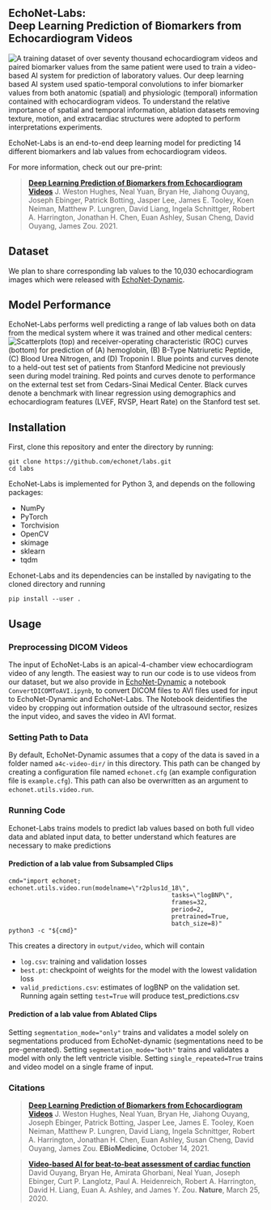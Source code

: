 EchoNet-Labs:<br/>Deep Learning Prediction of Biomarkers from Echocardiogram Videos
------------------------------------------------------------------------------

![A training dataset of over seventy thousand echocardiogram videos and paired biomarker values from the same patient were used to train a video-based AI system for prediction of laboratory values. Our deep learning based AI system used spatio-temporal convolutions to infer biomarker values from both anatomic (spatial) and physiologic (temporal) information contained with echocardiogram videos. To understand the relative importance of spatial and temporal information, ablation datasets removing texture, motion, and extracardiac structures were adopted to perform interpretations experiments. ](media/figure_1.png)

EchoNet-Labs is an end-to-end deep learning model for predicting 14 different biomarkers and lab values from echocardiogram videos. 

For more information, check out our pre-print:
> [**Deep Learning Prediction of Biomarkers from Echocardiogram Videos**](https://www.medrxiv.org/content/10.1101/2021.02.03.21251080v1)
  J. Weston Hughes, Neal Yuan, Bryan He, Jiahong Ouyang, Joseph Ebinger, Patrick Botting, Jasper Lee, James E. Tooley, Koen Neiman, Matthew P. Lungren, David Liang, Ingela Schnittger, Robert A. Harrington, Jonathan H. Chen, Euan Ashley, Susan Cheng, David Ouyang, James Zou. 2021.

Dataset
-------
We plan to share corresponding lab values to the 10,030 echocardiogram images which were released with [EchoNet-Dynamic](https://echonet.github.io/dynamic/).

Model Performance
-------
EchoNet-Labs performs well predicting a range of lab values both on data from the medical system where it was trained and other medical centers:
![Scatterplots (top) and receiver-operating characteristic (ROC) curves (bottom) for prediction of (A) hemoglobin, (B) B-Type Natriuretic Peptide, (C) Blood Urea Nitrogen, and (D) Troponin I. Blue points and curves denote to a held-out test set of patients from Stanford Medicine not previously seen during model training. Red points and curves denote to performance on the external test set from Cedars-Sinai Medical Center. Black curves denote a benchmark with linear regression using demographics and echocardiogram features (LVEF, RVSP, Heart Rate) on the Stanford test set.
](media/figure_2.png)

Installation
------------

First, clone this repository and enter the directory by running:

    git clone https://github.com/echonet/labs.git
    cd labs

EchoNet-Labs is implemented for Python 3, and depends on the following packages:
  - NumPy
  - PyTorch
  - Torchvision
  - OpenCV
  - skimage
  - sklearn
  - tqdm

Echonet-Labs and its dependencies can be installed by navigating to the cloned directory and running

    pip install --user .

Usage
-----
### Preprocessing DICOM Videos

The input of EchoNet-Labs is an apical-4-chamber view echocardiogram video of any length. The easiest way to run our code is to use videos from our dataset, but we also provide in [EchoNet-Dynamic](https://github.com/echonet/dynamic/blob/master/scripts/ConvertDICOMToAVI.ipynb) a notebook `ConvertDICOMToAVI.ipynb`, to convert DICOM files to AVI files used for input to EchoNet-Dynamic and EchoNet-Labs. The Notebook deidentifies the video by cropping out information outside of the ultrasound sector, resizes the input video, and saves the video in AVI format. 

### Setting Path to Data

By default, EchoNet-Dynamic assumes that a copy of the data is saved in a folder named `a4c-video-dir/` in this directory.
This path can be changed by creating a configuration file named `echonet.cfg` (an example configuration file is `example.cfg`). This path can also be overwritten as an argument to `echonet.utils.video.run`.

### Running Code
Echonet-Labs trains models to predict lab values based on both full video data and ablated input data, to better understand which features are necessary to make predictions

#### Prediction of a lab value from Subsampled Clips

    cmd="import echonet; echonet.utils.video.run(modelname=\"r2plus1d_18\",
                                                 tasks=\"logBNP\",
                                                 frames=32,
                                                 period=2,
                                                 pretrained=True,
                                                 batch_size=8)"
    python3 -c "${cmd}"

This creates a directory in `output/video`, which will contain
  - `log.csv`: training and validation losses
  - `best.pt`: checkpoint of weights for the model with the lowest validation loss
  - `valid_predictions.csv`: estimates of logBNP on the validation set. Running again setting `test=True` will produce test_predictions.csv
  
#### Prediction of a lab value from Ablated Clips

Setting `segmentation_mode="only"` trains and validates a model solely on segmentations produced from EchoNet-dynamic (segmentations need to be pre-generated). Setting `segmentation_mode="both"` trains and validates a model with only the left ventricle visible. Setting `single_repeated=True` trains and video model on a single frame of input.

### Citations
> [**Deep Learning Prediction of Biomarkers from Echocardiogram Videos**](https://www.medrxiv.org/content/10.1101/2021.02.03.21251080v1)
  J. Weston Hughes, Neal Yuan, Bryan He, Jiahong Ouyang, Joseph Ebinger, Patrick Botting, Jasper Lee, James E. Tooley, Koen Neiman, Matthew P. Lungren, David Liang, Ingela Schnittger, Robert A. Harrington, Jonathan H. Chen, Euan Ashley, Susan Cheng, David Ouyang, James Zou. <b>EBioMedicine</b>, October 14, 2021.

> [**Video-based AI for beat-to-beat assessment of cardiac function**](https://www.nature.com/articles/s41586-020-2145-8)<br/>
  David Ouyang, Bryan He, Amirata Ghorbani, Neal Yuan, Joseph Ebinger, Curt P. Langlotz, Paul A. Heidenreich, Robert A. Harrington, David H. Liang, Euan A. Ashley, and James Y. Zou. <b>Nature</b>, March 25, 2020.
  
  
